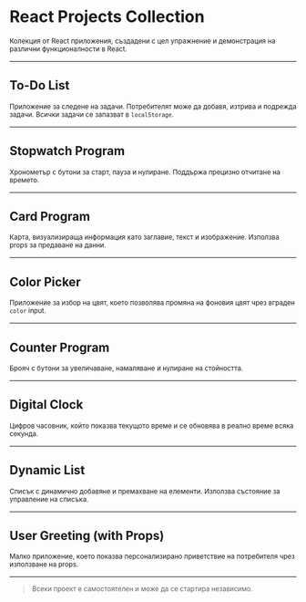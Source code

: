 # React Projects Collection
<small>Колекция от React приложения, създадени с цел упражнение и демонстрация на различни функционалности в React.</small>

---

## To-Do List
<small>Приложение за следене на задачи. Потребителят може да добавя, изтрива и подрежда задачи. Всички задачи се запазват в <code>localStorage</code>.</small>

---

## Stopwatch Program
<small>Хронометър с бутони за старт, пауза и нулиране. Поддържа прецизно отчитане на времето.</small>

---

## Card Program
<small>Карта, визуализираща информация като заглавие, текст и изображение. Използва props за предаване на данни.</small>

---

## Color Picker
<small>Приложение за избор на цвят, което позволява промяна на фоновия цвят чрез вграден <code>color</code> input.</small>

---

## Counter Program
<small>Брояч с бутони за увеличаване, намаляване и нулиране на стойността.</small>

---

## Digital Clock
<small>Цифров часовник, който показва текущото време и се обновява в реално време всяка секунда.</small>

---

## Dynamic List
<small>Списък с динамично добавяне и премахване на елементи. Използва състояние за управление на списъка.</small>

---

## User Greeting (with Props)
<small>Малко приложение, което показва персонализирано приветствие на потребителя чрез използване на props.</small>

---

> <small>Всеки проект е самостоятелен и може да се стартира независимо.</small>
